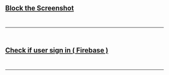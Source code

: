 


<h2> 
<a href="https://github.com/vedatgezme/android_notes/blob/main/activity_settings/blockscreen_shot.java">
Block the Screenshot 
 </a>
</h2>


<br>
<hr/>
<br>




<h2> 
<a href="https://github.com/vedatgezme/android_notes/blob/main/firebase/check_user_if_sign.java">
 Check if user sign in ( Firebase )
 </a>
</h2>
 


<br>
<hr/>
<br>

